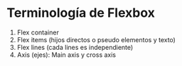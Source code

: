 # Terminología de Flexbox

1. Flex container
2. Flex items (hijos directos o pseudo elementos y texto)
3. Flex lines (cada lines es independiente)
4. Axis (ejes): Main axis y cross axis